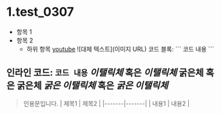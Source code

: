 # 1.test_0307
- 항목 1
- 항목 2
  - 하위 항목
[youtube](https://www.youtube.com/)
![대체 텍스트](이미지 URL)
코드 블록:
\```
코드 내용
\```

인라인 코드: `코드 내용`
*이탤릭체* 혹은 _이탤릭체_
**굵은체** 혹은 __굵은체__
***굵은 이탤릭체*** 혹은 ___굵은 이탤릭체___
  ---
  > 인용문입니다.
  | 제목1 | 제목2 |
  |-------|-------|
  | 내용1 | 내용2 |
